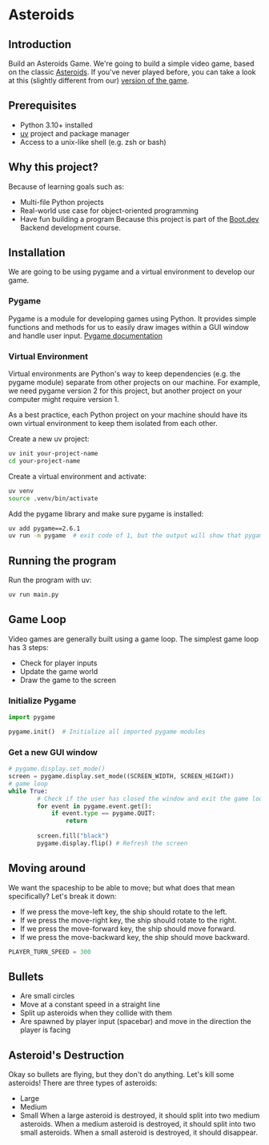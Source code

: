 # Asteroids
## Introduction
Build an Asteroids Game. We're going to build a simple video game, based on the classic [Asteroids](https://en.wikipedia.org/wiki/Asteroids_(video_game)). If you've never played before, you can take a look at this (slightly different from our) [version of the game](https://www.echalk.co.uk/amusements/Games/asteroidsClassic/ateroids.html).

## Prerequisites
- Python 3.10+ installed
- [uv](https://docs.astral.sh/uv/getting-started/installation/) project and package manager
- Access to a unix-like shell (e.g. zsh or bash)

## Why this project?
Because of learning goals such as:
- Multi-file Python projects
- Real-world use case for object-oriented programming
- Have fun building a program
Because this project is part of the [Boot.dev](https://boot.dev) Backend development course.

## Installation
We are going to be using pygame and a virtual environment to develop our game.
### Pygame
Pygame is a module for developing games using Python. It provides simple functions and methods for us to easily draw images within a GUI window and handle user input.
[Pygame documentation](https://www.pygame.org/docs/ref/pygame.html)
### Virtual Environment
Virtual environments are Python's way to keep dependencies (e.g. the pygame module) separate from other projects on our machine. For example, we need pygame version 2 for this project, but another project on your computer might require version 1.

As a best practice, each Python project on your machine should have its own virtual environment to keep them isolated from each other.

Create a new uv project:
```bash
uv init your-project-name
cd your-project-name
```
Create a virtual environment and activate:
```bash
uv venv
source .venv/bin/activate
```
Add the pygame library and make sure pygame is installed:
```bash
uv add pygame==2.6.1
uv run -m pygame  # exit code of 1, but the output will show that pygame is installed.
```
## Running the program
Run the program with uv:
```bash
uv run main.py
```
## Game Loop
Video games are generally built using a game loop. The simplest game loop has 3 steps:
- Check for player inputs
- Update the game world
- Draw the game to the screen

### Initialize Pygame
```python
import pygame

pygame.init()  # Initialize all imported pygame modules
```
### Get a new GUI window
```python
# pygame.display.set_mode()
screen = pygame.display.set_mode((SCREEN_WIDTH, SCREEN_HEIGHT))
# game loop
while True:
        # Check if the user has closed the window and exit the game loop 
        for event in pygame.event.get():
            if event.type == pygame.QUIT:
                return
        
        screen.fill("black")
        pygame.display.flip() # Refresh the screen
```
## Moving around
We want the spaceship to be able to move; but what does that mean specifically? Let's break it down:
- If we press the move-left key, the ship should rotate to the left.
- If we press the move-right key, the ship should rotate to the right.
- If we press the move-forward key, the ship should move forward.
- If we press the move-backward key, the ship should move backward.
```python
PLAYER_TURN_SPEED = 300
```
## Bullets
- Are small circles
- Move at a constant speed in a straight line
- Split up asteroids when they collide with them
- Are spawned by player input (spacebar) and move in the direction the player is facing

## Asteroid's Destruction
Okay so bullets are flying, but they don't do anything. Let's kill some asteroids!
There are three types of asteroids:
- Large
- Medium
- Small
When a large asteroid is destroyed, it should split into two medium asteroids. When a medium asteroid is destroyed, it should split into two small asteroids. When a small asteroid is destroyed, it should disappear.